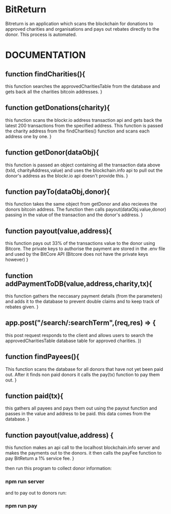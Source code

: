 # BitReturn
Bitreturn is an application which scans the blockchain for donations to approved charities and organisations and pays out rebates directly to the donor. This process is automated.

# DOCUMENTATION

## function findCharities(){
  this function searches the approvedCharitiesTable from the database and gets back all the charities bitcoin addresses.
}

## function getDonations(charity){
  this function scans the blockr.io address transaction api and gets back the latest 200 transactions from the specified address. This function is passed the charity address from the findCharities() function and scans each address one by one.
}

## function getDonor(dataObj){
  this function is passed an object containing all the transaction data above (txId, charityAddress,value) and uses the blockchain.info api to pull out the donor's address as the blockr.io api doesn't provide this.
}

## function payTo(dataObj,donor){
  this function takes the same object from getDonor and also recieves the donors bitcoin address. The function then calls payout(dataObj.value,donor) passing in the value of the transaction and the donor's address.
}

## function payout(value,address){
  this function pays out 33% of the transactions value to the donor using Bitcore. The private keys to authorise the payment are stored in the .env file and used by the BitCore API (Bitcore does not have the private keys however)
}

## function addPaymentToDB(value,address,charity,tx){
  this function gathers the neccasary payment details (from the parameters) and adds it to the database to prevent double claims and to keep track of rebates given.
}

## app.post("/search/:searchTerm",(req,res) => {
  this post request responds to the client and allows users to search the approvedCharitiesTable database table for approved charities.
})

## function findPayees(){
  This function scans the database for all donors that have not yet been paid out. After it finds non paid donors
  it calls the pay(tx) function to pay them out.
}

## function paid(tx){
  this gathers all payees and pays them out using the payout function and passes in the value and address to be paid. this data comes from the database.
}

## function payout(value,address) {
  this function makes an api call to the localhost blockchain.info server and makes the payments out to the donors. it then calls the payFee function to pay BitReturn a 1% service fee.
}

then run this program to collect donor information:

### npm run server

and to pay out to donors run:

### npm run pay

